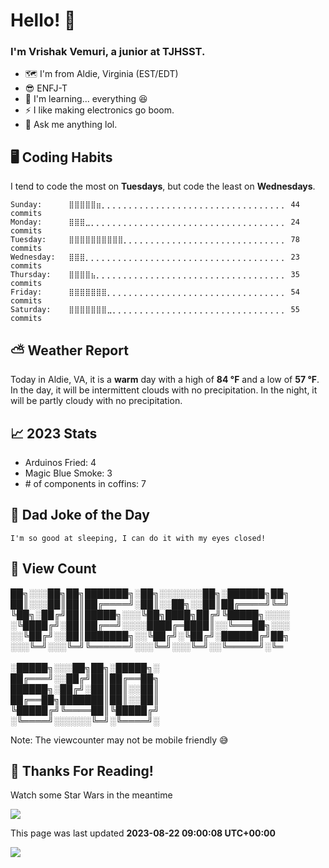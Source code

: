# Hello! 👋

### I'm Vrishak Vemuri, a junior at TJHSST.

- 🗺️ I'm from Aldie, Virginia (EST/EDT)
- 😎 ENFJ-T
- 🌱 I'm learning... everything 😆
- ⚡ I like making electronics go boom.
- 💬 Ask me anything lol.

## 🖥️ Coding Habits

I tend to code the most on **Tuesdays**, but code the least on **Wednesdays**.
```
Sunday:		 ⣿⣿⣿⣿⣿⣶⡀⡀⡀⡀⡀⡀⡀⡀⡀⡀⡀⡀⡀⡀⡀⡀⡀⡀⡀⡀⡀⡀⡀⡀⡀⡀⡀⡀⡀⡀⡀⡀⡀⡀ 44 commits
Monday:		 ⣿⣿⣿⣀⡀⡀⡀⡀⡀⡀⡀⡀⡀⡀⡀⡀⡀⡀⡀⡀⡀⡀⡀⡀⡀⡀⡀⡀⡀⡀⡀⡀⡀⡀⡀⡀⡀⡀⡀⡀ 24 commits
Tuesday:	 ⣿⣿⣿⣿⣿⣿⣿⣿⣿⣿⡀⡀⡀⡀⡀⡀⡀⡀⡀⡀⡀⡀⡀⡀⡀⡀⡀⡀⡀⡀⡀⡀⡀⡀⡀⡀⡀⡀⡀⡀ 78 commits
Wednesday:	 ⣿⣿⣿⡀⡀⡀⡀⡀⡀⡀⡀⡀⡀⡀⡀⡀⡀⡀⡀⡀⡀⡀⡀⡀⡀⡀⡀⡀⡀⡀⡀⡀⡀⡀⡀⡀⡀⡀⡀⡀ 23 commits
Thursday:	 ⣿⣿⣿⣿⣦⡀⡀⡀⡀⡀⡀⡀⡀⡀⡀⡀⡀⡀⡀⡀⡀⡀⡀⡀⡀⡀⡀⡀⡀⡀⡀⡀⡀⡀⡀⡀⡀⡀⡀⡀ 35 commits
Friday:		 ⣿⣿⣿⣿⣿⣿⣿⡀⡀⡀⡀⡀⡀⡀⡀⡀⡀⡀⡀⡀⡀⡀⡀⡀⡀⡀⡀⡀⡀⡀⡀⡀⡀⡀⡀⡀⡀⡀⡀⡀ 54 commits
Saturday:	 ⣿⣿⣿⣿⣿⣿⣿⣀⡀⡀⡀⡀⡀⡀⡀⡀⡀⡀⡀⡀⡀⡀⡀⡀⡀⡀⡀⡀⡀⡀⡀⡀⡀⡀⡀⡀⡀⡀⡀⡀ 55 commits
```

## ⛅ Weather Report
Today in Aldie, VA, it is a **warm** day with a high of **84 °F** and a low of **57 °F**. In the day, it will be intermittent clouds with no precipitation. In the night, it will be partly cloudy with no precipitation.
## 📈 2023 Stats
- Arduinos Fried: 4
- Magic Blue Smoke: 3
- \# of components in coffins: 7
## 🤣 Dad Joke of the Day
``` I'm so good at sleeping, I can do it with my eyes closed! ```
## 👀 View Count

██╗░░░██╗██╗███████╗░██╗░░░░░░░██╗░██████╗██╗
<br/>██║░░░██║██║██╔════╝░██║░░██╗░░██║██╔════╝╚═╝
<br/>╚██╗░██╔╝██║█████╗░░░╚██╗████╗██╔╝╚█████╗░░░░
<br/>░╚████╔╝░██║██╔══╝░░░░████╔═████║░░╚═══██╗░░░
<br/>░░╚██╔╝░░██║███████╗░░╚██╔╝░╚██╔╝░██████╔╝██╗
<br/>░░░╚═╝░░░╚═╝╚══════╝░░░╚═╝░░░╚═╝░░╚═════╝░╚═
<br/>
<br/>░█████╗░░░██╗██╗░█████╗░
<br/>██╔═══╝░░██╔╝██║██╔══██╗
<br/>██████╗░██╔╝░██║██║░░██║
<br/>██╔══██╗███████║██║░░██║
<br/>╚█████╔╝╚════██║╚█████╔╝
<br/>░╚════╝░░░░░░╚═╝░╚════╝░

 Note: The viewcounter may not be mobile friendly 😅
## 🙏 Thanks For Reading!
Watch some Star Wars in the meantime

![](https://github.com/vninja007/ReadmeUpdater/blob/main/star%20wars.gif)

 This page was last updated **2023-08-22 09:00:08 UTC+00:00**

![](https://komarev.com/ghpvc/?username=vninja007&style=for-the-badge&label=%20&color=FFFFFF)